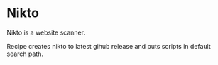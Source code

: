 # Nikto

Nikto is a website scanner.

Recipe creates nikto to latest gihub release and puts scripts in default search path.

